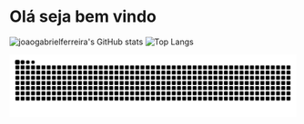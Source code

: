 # Olá seja bem vindo
![joaogabrielferreira's GitHub stats](https://github-readme-stats.vercel.app/api?username=joaogabrielferreira&show_icons=true&theme=highcontrast)
![Top Langs](https://github-readme-stats.vercel.app/api/top-langs/?username=joaogabrielferreira&layout=compact&theme=highcontrast)

<picture>
  <source srcset="https://raw.githubusercontent.com/joaogabrielferreira/joaogabrielferreira/output/github-contribution-grid-snake-dark.svg">
  <img alt="Snake Animation" src="https://raw.githubusercontent.com/joaogabrielferreira/joaogabrielferreira/output/github-contribution-grid-snake.svg">
</picture>
 
